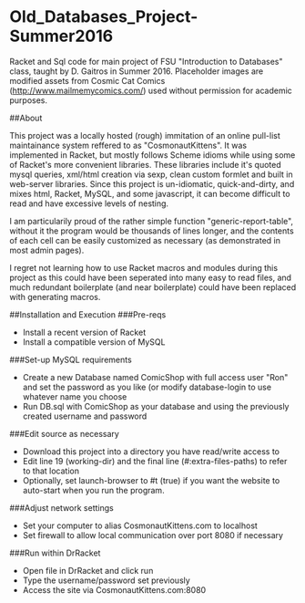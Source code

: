 # Old_Databases_Project-Summer2016
Racket and Sql code for main project of FSU "Introduction to Databases" class, taught by D. Gaitros in Summer 2016.
Placeholder images are modified assets from Cosmic Cat Comics (http://www.mailmemycomics.com/) used without permission for academic purposes.

##About

This project was a locally hosted (rough) immitation of an online pull-list maintainance system reffered to as "CosmonautKittens".  It was implemented in Racket, but mostly follows Scheme idioms while using some of Racket's more convenient libraries.  These libraries include it's quoted mysql queries, xml/html creation via sexp, clean custom formlet and built in web-server libraries.  Since this project is un-idiomatic, quick-and-dirty, and mixes html, Racket, MySQL, and some javascript, it can become difficult to read and have excessive levels of nesting.

I am particularily proud of the rather simple function "generic-report-table", without it the program would be thousands of lines longer, and the contents of each cell can be easily customized as necessary (as demonstrated in most admin pages).

I regret not learning how to use Racket macros and modules during this project as this could have been seperated into many easy to read files, and much redundant boilerplate (and near boilerplate) could have been replaced with generating macros.

##Installation and Execution
###Pre-reqs
* Install a recent version of Racket
* Install a compatible version of MySQL

###Set-up MySQL requirements
* Create a new Database named ComicShop with full access user "Ron" and set the password as you like (or modify database-login to use whatever name you choose
* Run DB.sql with ComicShop as your database and using the previously created username and password

###Edit source as necessary
* Download this project into a directory you have read/write access to
* Edit line 19 (working-dir) and the final line (#:extra-files-paths) to refer to that location
* Optionally, set launch-browser to #t (true) if you want the website to auto-start when you run the program.

###Adjust network settings
* Set your computer to alias CosmonautKittens.com to localhost
* Set firewall to allow local communication over port 8080 if necessary

###Run within DrRacket
* Open file in DrRacket and click run
* Type the username/password set previously
* Access the site via CosmonautKittens.com:8080
